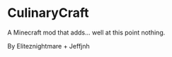 CulinaryCraft
=============

A Minecraft mod that adds... well at this point nothing.

By Eliteznightmare + Jeffjnh
